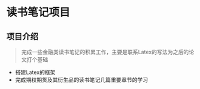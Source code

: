 # 读书笔记项目 #

## 项目介绍
> 完成一些金融类读书笔记的积累工作，主要是联系Latex的写法为之后的论文打个基础

* 搭建Latex的框架
* 完成期权期货及其衍生品的读书笔记几篇重要章节的学习


